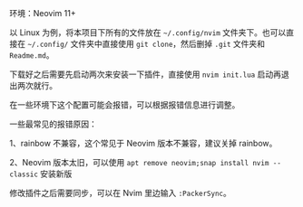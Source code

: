 环境：Neovim 11+

以 Linux 为例，将本项目下所有的文件放在 `~/.config/nvim` 文件夹下。也可以直接在 `~/.config/` 文件夹中直接使用 `git clone`，然后删掉 `.git` 文件夹和 `Readme.md`。

下载好之后需要先启动两次来安装一下插件，直接使用 `nvim init.lua` 启动再退出两次就行。

在一些环境下这个配置可能会报错，可以根据报错信息进行调整。

一些最常见的报错原因：

1、rainbow 不兼容，这个常见于 Neovim 版本不兼容，建议关掉 rainbow。

2、Neovim 版本太旧，可以使用 `apt remove neovim;snap install nvim --classic` 安装新版


修改插件之后需要同步，可以在 Nvim 里边输入 `:PackerSync`。